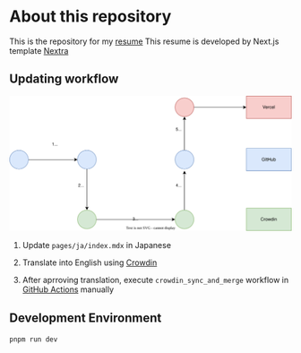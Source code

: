 # About this repository

This is the repository for my [resume](https://resume.spin-glass.dev/)
This resume is developed by Next.js template [Nextra](https://nextra.site/)

## Updating workflow

![workflow](./workflow.drawio.svg)

1. Update `pages/ja/index.mdx` in Japanese

2. Translate into English using [Crowdin](https://crowdin.com/profile/spin-glass)

3. After aprroving translation, execute `crowdin_sync_and_merge` workflow in [GitHub Actions](https://github.com/spin-glass/resume/actions) manually

## Development Environment

```{sh}
pnpm run dev
```
